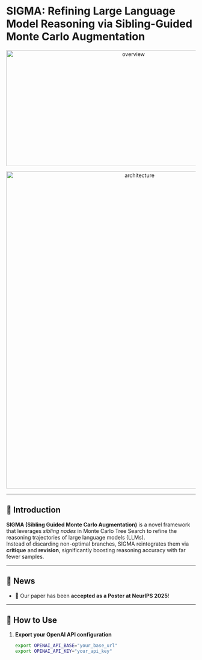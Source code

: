 # SIGMA: Refining Large Language Model Reasoning via Sibling-Guided Monte Carlo Augmentation

<p align="center">
  <img width="661" height="308" alt="overview" src="https://github.com/user-attachments/assets/abb329e6-8693-40b0-babd-bfa32ae62826" />
</p>

<p align="center">
  <img width="693" height="843" alt="architecture" src="https://github.com/user-attachments/assets/2fa2982d-9d05-4445-9ae1-bc2a61f8259c" />
</p>

---

## 🚀 Introduction
**SIGMA (Sibling Guided Monte Carlo Augmentation)** is a novel framework that leverages *sibling nodes* in Monte Carlo Tree Search to refine the reasoning trajectories of large language models (LLMs).  
Instead of discarding non-optimal branches, SIGMA reintegrates them via **critique** and **revision**, significantly boosting reasoning accuracy with far fewer samples.

---

## 📢 News
- 🎉 Our paper has been **accepted as a Poster at NeurIPS 2025**!  

---

## 📖 How to Use

1. **Export your OpenAI API configuration**  
   ```bash
   export OPENAI_API_BASE="your_base_url"
   export OPENAI_API_KEY="your_api_key"
